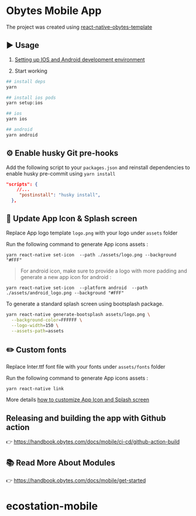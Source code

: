 # Obytes Mobile App

The project was created using [react-native-obytes-template](https://github.com/obytes/react-native-template-obytes)

## ▶️ Usage

1. [Setting up IOS and Android development environment](https://reactnative.dev/docs/environment-setup)

2. Start working

```bash
## install deps
yarn

## install ios pods
yarn setup:ios

## ios
yarn ios

## android
yarn android

```

## ⚙️ Enable husky Git pre-hooks

Add the following script to your `packages.json` and reinstall dependencies to enable husky pre-commit using `yarn install`

```json
"scripts": {
    //...
     "postinstall": "husky install",
  },

```

## 📲 Update App Icon & Splash screen

Replace App logo template `logo.png` with your logo under `assets` folder

Run the following command to generate App icons assets :

```
yarn react-native set-icon  --path ./assets/logo.png --background "#FFF"

```

> For android icon, make sure to provide a logo with more padding and generate a new app icon for android :

```
yarn react-native set-icon  --platform android  --path ./assets/android_logo.png --background "#FFF"

```

To generate a standard splash screen using bootsplash package.

```sh
yarn react-native generate-bootsplash assets/logo.png \
  --background-color=FFFFFF \
  --logo-width=150 \
  --assets-path=assets
```

## ✏️ Custom fonts

Replace Inter.ttf font file with your fonts under `assets/fonts` folder

Run the following command to generate App icons assets :

```
yarn react-native link
```

More details [how to customize App Icon and Splash screen](https://handbook.obytes.com/docs/mobile/generate-app-icon)

## Releasing and building the app with Github action

👉 https://handbook.obytes.com/docs/mobile/ci-cd/github-action-build

## 📚 Read More About Modules

👉 https://handbook.obytes.com/docs/mobile/get-started
# ecostation-mobile
